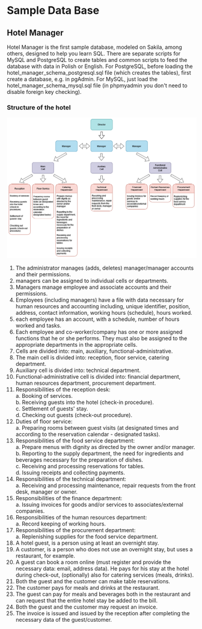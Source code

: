 # Sample Data Base

## Hotel Manager
Hotel Manager is the first sample database, modeled on Sakila, among others, designed to help you learn SQL.
There are separate scripts for MySQL and PostgreSQL to create tables and common scripts to feed the database with data in Polish or English.
For PostgreSQL, before loading the hotel_manager_schema_postgresql.sql file (which creates the tables), first create a database, e.g. in pgAdmin.
For MySQL, just load the hotel_manager_schema_mysql.sql file (in phpmyadmin you don't need to disable foreign key checking).

### Structure of the hotel
![sample-database - Hotel Manager](hotel-manager/img/structure_of_the_hotel.png)
1. The administrator manages (adds, deletes) manager/manager accounts and their permissions.
2. managers can be assigned to individual cells or departments.
3. Managers manage employee and associate accounts and their permissions.
4. Employees (including managers) have a file with data necessary for human resources and accounting including, unique identifier, position, address, contact information, working hours (schedule), hours worked.
5. each employee has an account, with a schedule, number of hours worked and tasks.
6. Each employee and co-worker/company has one or more assigned functions that he or she performs. They must also be assigned to the appropriate departments in the appropriate cells.
7. Cells are divided into: main, auxiliary, functional-administrative.
8. The main cell is divided into: reception, floor service, catering department.
9. Auxiliary cell is divided into: technical department.
10. Functional-administrative cell is divided into: financial department, human resources department, procurement department.
11. Responsibilities of the reception desk:<br>
	a. Booking of services.<br>
	b. Receiving guests into the hotel (check-in procedure).<br>
	c. Settlement of guests' stay.<br>
	d. Checking out guests (check-out procedure).
12. Duties of floor service:<br>
	a. Preparing rooms between guest visits (at designated times and according to the reservation calendar - designated tasks).
13. Responsibilities of the food service department:<br>
	a. Prepare menus with dignity as directed by the owner and/or manager.<br>
	b. Reporting to the supply department, the need for ingredients and beverages necessary for the preparation of dishes.<br>
	c. Receiving and processing reservations for tables.<br>
	d. Issuing receipts and collecting payments.
14. Responsibilities of the technical department:<br>
	a. Receiving and processing maintenance, repair requests from the front desk, manager or owner.
15. Responsibilities of the finance department:<br>
	a. Issuing invoices for goods and/or services to associates/external companies.
16. Responsibilities of the human resources department:<br>
	a. Record keeping of working hours.
17. Responsibilities of the procurement department:<br>
	a. Replenishing supplies for the food service department.
18. A hotel guest, is a person using at least an overnight stay.
19. A customer, is a person who does not use an overnight stay, but uses a restaurant, for example.
20. A guest can book a room online (must register and provide the necessary data: email, address data). He pays for his stay at the hotel during check-out, (optionally) also for catering services (meals, drinks).
21. Both the guest and the customer can make table reservations.
22. The customer pays for meals and drinks at the restaurant.
23. The guest can pay for meals and beverages both in the restaurant and can request that the entire hotel stay be added to the bill.
24. Both the guest and the customer may request an invoice.
25. The invoice is issued and issued by the reception after completing the necessary data of the guest/customer.
